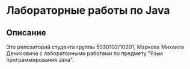 # Лабораторные работы по Java

## Описание
Это репозиторий студента группы 5030102/10201, Маркова Михаила Денисовича с лабораторными работами по предмету "Язык программирования Java".

